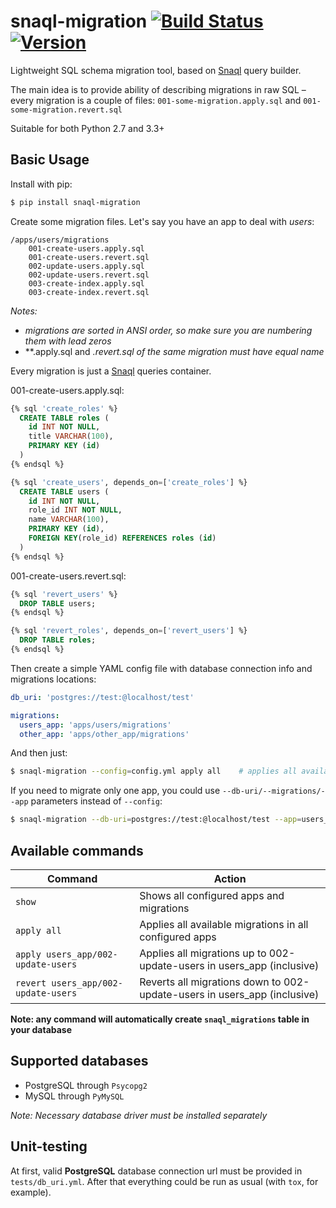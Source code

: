 # snaql-migration [![Build Status](https://img.shields.io/travis/komissarex/snaql-migration.svg)](https://travis-ci.org/komissarex/snaql-migration) [![Version](https://img.shields.io/pypi/v/snaql-migration.svg)](https://pypi.python.org/pypi/snaql-migration)

Lightweight SQL schema migration tool, based on [Snaql](https://github.com/semirook/snaql) query builder.

The main idea is to provide ability of describing migrations in raw SQL – every migration is a couple of files: `001-some-migration.apply.sql` and `001-some-migration.revert.sql`

Suitable for both Python 2.7 and 3.3+

Basic Usage
-----------

Install with pip:

```bash
$ pip install snaql-migration
```

Create some migration files. 
Let's say you have an app to deal with *users*:

```
/apps/users/migrations
    001-create-users.apply.sql
    001-create-users.revert.sql
    002-update-users.apply.sql
    002-update-users.revert.sql
    003-create-index.apply.sql
    003-create-index.revert.sql
```

*Notes:*
* *migrations are sorted in ANSI order, so make sure you are numbering them with lead zeros*
* **.apply.sql and *.revert.sql of the same migration must have equal name*

Every migration is just a [Snaql](https://github.com/semirook/snaql) queries container.

001-create-users.apply.sql:
```sql
{% sql 'create_roles' %}
  CREATE TABLE roles (
    id INT NOT NULL,
    title VARCHAR(100),
    PRIMARY KEY (id)
  )
{% endsql %}

{% sql 'create_users', depends_on=['create_roles'] %}
  CREATE TABLE users (
    id INT NOT NULL,
    role_id INT NOT NULL,
    name VARCHAR(100),
    PRIMARY KEY (id),
    FOREIGN KEY(role_id) REFERENCES roles (id)
  )
{% endsql %}
```

001-create-users.revert.sql:
```sql
{% sql 'revert_users' %}
  DROP TABLE users;
{% endsql %}

{% sql 'revert_roles', depends_on=['revert_users'] %}
  DROP TABLE roles;
{% endsql %}
```

Then create a simple YAML config file with database connection info and migrations locations:

```yaml
db_uri: 'postgres://test:@localhost/test'

migrations:
  users_app: 'apps/users/migrations'
  other_app: 'apps/other_app/migrations'
```

And then just:

```bash
$ snaql-migration --config=config.yml apply all    # applies all available migrations in all configured apps
```

If you need to migrate only one app, you could use `--db-uri/--migrations/--app` parameters instead of `--config`:

```bash
$ snaql-migration --db-uri=postgres://test:@localhost/test --app=users_app --migrations=apps/users/migrations apply all
```

Available commands
------------------

Command | Action
------ | ------
`show` | Shows all configured apps and migrations
`apply all` | Applies all available migrations in all configured apps
`apply users_app/002-update-users` | Applies all migrations up to 002-update-users in users_app (inclusive)
`revert users_app/002-update-users` | Reverts all migrations down to 002-update-users in users_app (inclusive)

**Note: any command will automatically create `snaql_migrations` table in your database**

Supported databases
-------------------
* PostgreSQL through `Psycopg2`
* MySQL through `PyMySQL`

*Note: Necessary database driver must be installed separately*

Unit-testing
-------
At first, valid **PostgreSQL** database connection url must be provided in `tests/db_uri.yml`. 
After that everything could be run as usual (with `tox`, for example).

